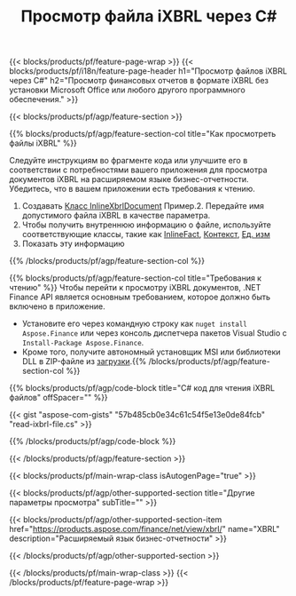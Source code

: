 ﻿---
title: Просмотр файла iXBRL через C#
description: Пример кода для просмотра файла iXBRL. Используйте пример кода API для просмотра пакетных файлов iXBRL в приложениях на основе .NET. 
url: /ru/net/view/ixbrl/
family: finance
platformtag: net
feature: view
informat: iXBRL
outformat: 
otherformats: 
---
{{< blocks/products/pf/feature-page-wrap >}}
{{< blocks/products/pf/i18n/feature-page-header h1="Просмотр файлов iXBRL через C#" h2="Просмотр финансовых отчетов в формате iXBRL без установки Microsoft Office или любого другого программного обеспечения." >}}

{{< blocks/products/pf/agp/feature-section >}}

{{% blocks/products/pf/agp/feature-section-col title="Как просмотреть файлы iXBRL" %}}

Следуйте инструкциям во фрагменте кода или улучшите его в соответствии с потребностями вашего приложения для просмотра документов iXBRL на расширяемом языке бизнес-отчетности. Убедитесь, что в вашем приложении есть требования к чтению.

1. Создавать [Класс InlineXbrlDocument](https://apireference.aspose.com/finance/net/aspose.finance.xbrl.inline/inlinexbrldocument) Пример.2. Передайте имя допустимого файла iXBRL в качестве параметра.
3. Чтобы получить внутреннюю информацию о файле, используйте соответствующие классы, такие как [InlineFact](https://apireference.aspose.com/finance/net/aspose.finance.xbrl.inline/inlinefact), [Контекст](https://apireference.aspose.com/finance/net/aspose.finance.xbrl/context), [Ед. изм](https://apireference.aspose.com/finance/net/aspose.finance.xbrl/unit) 
4. Показать эту информацию

{{% /blocks/products/pf/agp/feature-section-col %}}

{{% blocks/products/pf/agp/feature-section-col title="Требования к чтению" %}}
Чтобы перейти к просмотру iXBRL документов, .NET Finance API является основным требованием, которое должно быть включено в приложение. 
- Установите его через командную строку как ```nuget install Aspose.Finance``` или через консоль диспетчера пакетов Visual Studio с ```Install-Package Aspose.Finance```.
- Кроме того, получите автономный установщик MSI или библиотеки DLL в ZIP-файле из [загрузки](https://downloads.aspose.com/finance/net).{{% /blocks/products/pf/agp/feature-section-col %}}

{{% blocks/products/pf/agp/code-block title="C# код для чтения iXBRL файлов" offSpacer="" %}}

{{< gist "aspose-com-gists" "57b485cb0e34c61c54f5e13e0de84fcb" "read-ixbrl-file.cs" >}}

{{% /blocks/products/pf/agp/code-block %}}

{{< /blocks/products/pf/agp/feature-section >}}

{{< blocks/products/pf/main-wrap-class isAutogenPage="true" >}}

{{< blocks/products/pf/agp/other-supported-section title="Другие параметры просмотра" subTitle="" >}}

{{< blocks/products/pf/agp/other-supported-section-item href="https://products.aspose.com/finance/net/view/xbrl/" name="XBRL" description="Расширяемый язык бизнес-отчетности" >}}

{{< /blocks/products/pf/agp/other-supported-section >}}

{{< /blocks/products/pf/main-wrap-class >}}
{{< /blocks/products/pf/feature-page-wrap >}}